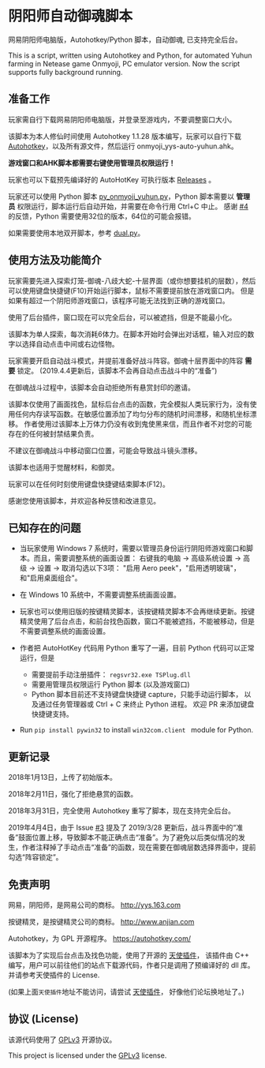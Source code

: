 
# 阴阳师自动御魂脚本

网易阴阳师电脑版，Autohotkey/Python 脚本，自动御魂, 已支持完全后台。

This is a script, written using Autohotkey and Python, for automated Yuhun farming in Netease game Onmyoji, PC emulator version.
Now the script supports fully background running. 

## 准备工作

玩家需自行下载网易阴阳师电脑版，并登录至游戏内，不要调整窗口大小。

该脚本为本人修仙时间使用 Autohotkey 1.1.28 版本编写，玩家可以自行下载 [Autohotkey](https://autohotkey.com/)，以及所有源文件，然后运行 onmyoji_yys-auto-yuhun.ahk。

__游戏窗口和AHK脚本都需要右键使用管理员权限运行！__

玩家也可以下载预先编译好的 AutoHotKey 可执行版本 [Releases](https://github.com/society765/yys-auto-yuhun/releases) 。

玩家还可以使用 Python 脚本 [py_onmyoji_yuhun.py](./py_onmyoji_yuhun.py)，Python 脚本需要以 __管理员__ 权限运行，脚本运行后自动开始，并需要在命令行用 Ctrl+C 中止。 
感谢 [#4](https://github.com/society765/yys-auto-yuhun/issues/4) 的反馈，Python 需要使用32位的版本，64位的可能会报错。

如果需要使用本地双开脚本，参考 [dual.py](./dual-SHUANG-KAI)。

## 使用方法及功能简介

玩家需要先进入探索灯笼-御魂-八歧大蛇-十层界面（或你想要挂机的层数），然后可以使用键盘快捷键(F10)开始运行脚本，鼠标不需要提前放在游戏窗口内。
但是如果有超过一个阴阳师游戏窗口，该程序可能无法找到正确的游戏窗口。

使用了后台插件，窗口现在可以完全后台，可以被遮挡，但是不能最小化。

该脚本为单人探索，每次消耗6体力。在脚本开始时会弹出对话框，输入对应的数字以选择自动点击中间或右边怪物。

玩家需要开启自动战斗模式，并提前准备好战斗阵容。御魂十层界面中的阵容 __需要__ 锁定。 
(2019.4.4更新后，该脚本不会再自动点击战斗中的“准备”)

在御魂战斗过程中，该脚本会自动拒绝所有悬赏封印的邀请。

该脚本仅使用了画面找色，鼠标后台点击的函数，完全模拟人类玩家行为，没有使用任何内存读写函数。在敏感位置添加了均匀分布的随机时间漂移，和随机坐标漂移。
作者使用过该脚本上万体力仍没有收到鬼使黑来信，而且作者不对您的可能存在的任何被封禁结果负责。  

不建议在御魂战斗中移动窗口位置，可能会导致战斗镜头漂移。

该脚本也适用于觉醒材料，和御灵。

玩家可以在任何时刻使用键盘快捷键结束脚本(F12)。

感谢您使用该脚本，并欢迎各种反馈和改进意见。 

## 已知存在的问题

* 当玩家使用 Windows 7 系统时，需要以管理员身份运行阴阳师游戏窗口和脚本。而且，需要调整系统的画面设置： 右键我的电脑 -> 高级系统设置 -> 高级 -> 设置 -> 取消勾选以下3项： "启用 Aero peek"，"启用透明玻璃"，和"启用桌面组合"。

* 在 Windows 10 系统中，不需要调整系统画面设置。

* 玩家也可以使用旧版的按键精灵脚本，该按键精灵脚本不会再继续更新。按键精灵使用了后台点击，和前台找色函数，窗口不能被遮挡，不能被移动，但是不需要调整系统的画面设置。

* 作者把 AutoHotKey 代码用 Python 重写了一遍，目前 Python 代码可以正常运行，但是
  * 需要提前手动注册插件： `regsvr32.exe TSPlug.dll` 
  * 需要用管理员权限运行 Python 脚本 (以及游戏窗口) 
  * Python 脚本目前还不支持键盘快捷键 capture，只能手动运行脚本，
  以及通过任务管理器或 Ctrl + C 来终止 Python 进程。
  欢迎 PR 来添加键盘快捷键支持。

* Run `pip install pywin32` to install `win32com.client ` module for Python. 

## 更新记录

2018年1月13日，上传了初始版本。

2018年2月11日，强化了拒绝悬赏的函数。

2018年3月31日，完全使用 Autohotkey 重写了脚本，现在支持完全后台。

2019年4月4日，由于 Issue [#3](https://github.com/society765/yys-auto-yuhun/issues/3) 提及了 2019/3/28 更新后，战斗界面中的“准备”鼓面位置上移，导致脚本不能正确点击“准备”。为了避免以后类似情况的发生，作者注释掉了手动点击“准备”的函数，现在需要在御魂层数选择界面中，提前勾选“阵容锁定”。 

## 免责声明

网易，阴阳师，是网易公司的商标。 http://yys.163.com

按键精灵，是按键精灵公司的商标。 http://www.anjian.com

Autohotkey，为 GPL 开源程序。 https://autohotkey.com/

该脚本为了实现后台点击及找色功能，使用了开源的 [天使插件](http://bbs.tyuyan.net/thread-45659-1-1.html)，
该插件由 C++ 编写，用户可以前往他们的站点下载源代码，作者只是调用了预编译好的 dll 库。
并请参考天使插件的 License.

(如果上面`天使插件`地址不能访问，请尝试 [天使插件](http://52tc.info/thread-45659-1-1.html)，
好像他们论坛换地址了。)

<!-- 根据 [GPLv3](https://www.gnu.org/licenses/gpl-3.0.html) 开源协议，本人不对该脚本负任何责任。-->

## 协议 (License)

该源代码使用了 [GPLv3](https://www.gnu.org/licenses/gpl-3.0.html) 开源协议。

This project is licensed under the [GPLv3](https://www.gnu.org/licenses/gpl-3.0.html) license.

